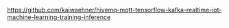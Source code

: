 https://github.com/kaiwaehner/hivemq-mqtt-tensorflow-kafka-realtime-iot-machine-learning-training-inference

